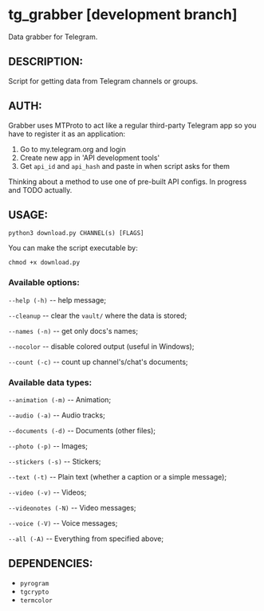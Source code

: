 # tg_grabber \[development branch\]
Data grabber for Telegram.

## DESCRIPTION:
Script for getting data from Telegram channels or groups.

## AUTH:
Grabber uses MTProto to act like a regular third-party Telegram app so you have to register it as an application:
1. Go to my.telegram.org and login 
2. Create new app in 'API development tools'
3. Get `api_id` and `api_hash` and paste in when script asks for them

Thinking about a method to use one of pre-built API configs. In progress and TODO actually.

## USAGE:
`python3 download.py CHANNEL(s) [FLAGS]`

You can make the script executable by:

`chmod +x download.py`

### Available options:

`--help (-h)` -- help message;

`--cleanup` -- clear the `vault/` where the data is stored;

`--names (-n)` -- get only docs's names;

`--nocolor` -- disable colored output (useful in Windows);

`--count (-c)` -- count up channel's/chat's documents;

### Available data types:
`--animation (-m)` -- Animation;

`--audio (-a)` -- Audio tracks;

`--documents (-d)` -- Documents (other files);

`--photo (-p)` -- Images;

`--stickers (-s)` -- Stickers;

`--text (-t)` -- Plain text (whether a caption or a simple message);

`--video (-v)` -- Videos;

`--videonotes (-N)` -- Video messages;

`--voice (-V)` -- Voice messages;

`--all (-A)` -- Everything from specified above;

## DEPENDENCIES:

* `pyrogram`
* `tgcrypto`
* `termcolor`
